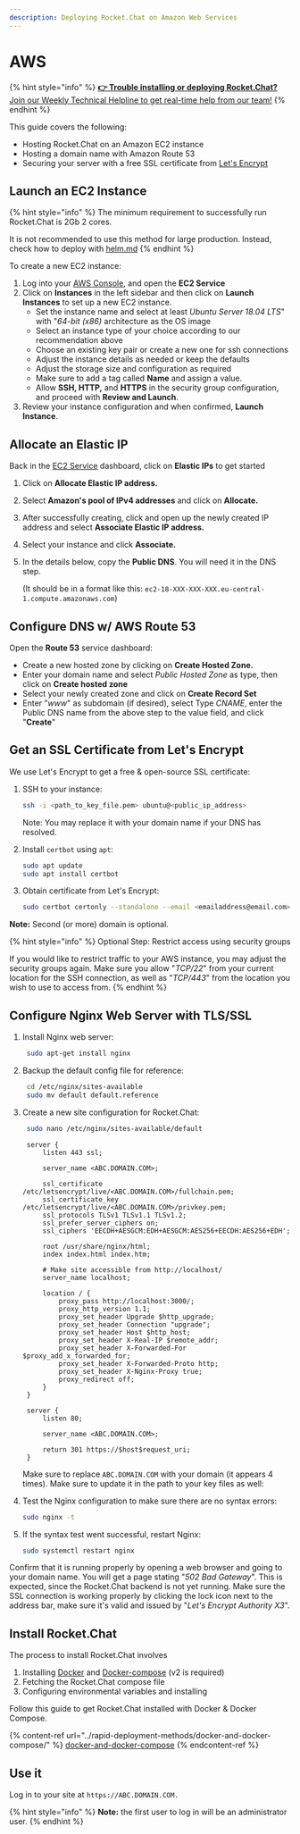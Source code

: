 ```yaml
---
description: Deploying Rocket.Chat on Amazon Web Services
---
```


# AWS

{% hint style="info" %}
[**👉 Trouble installing or deploying Rocket.Chat?** Join our Weekly Technical Helpline to get real-time help from our team!](https://app.livestorm.co/rocket-chat/rocketchats-weekly-technical-helpline?type=detailed)
{% endhint %}

This guide covers the following:

* Hosting Rocket.Chat on an Amazon EC2 instance
* Hosting a domain name with Amazon Route 53
* Securing your server with a free SSL certificate from [Let's Encrypt](https://letsencrypt.org/)

## Launch an EC2 Instance

{% hint style="info" %}
The minimum requirement to successfully run Rocket.Chat is 2Gb 2 cores.

It is not recommended to use this method for large production. Instead, check how to deploy with [helm.md](../rapid-deployment-methods/helm.md "mention")
{% endhint %}

To create a new EC2 instance:

1. Log into your [AWS Console](https://console.aws.amazon.com), and open the **EC2 Service**
2. Click on **Instances** in the left sidebar and then click on **Launch Instances** to set up a new EC2 instance.
   * Set the instance name and select at least _Ubuntu Server 18.04 LTS_" with "_64-bit (x86)_ architecture as the OS image
   * Select an instance type of your choice according to our recommendation above
   * Choose an existing key pair or create a new one for ssh connections
   * Adjust the instance details as needed or keep the defaults
   * Adjust the storage size and configuration as required
   * Make sure to add a tag called **Name** and assign a value.
   * Allow **SSH, HTTP,** and **HTTPS** in the security group configuration, and proceed with **Review and Launch**.
3. Review your instance configuration and when confirmed, **Launch Instance**.

## Allocate an Elastic IP

Back in the [EC2 Service](https://signin.aws.amazon.com/signin?redirect\_uri=https%3A%2F%2Fconsole.aws.amazon.com%2Fec2%2Fv2%2Fhome%3Fstate%3DhashArgs%2523%26isauthcode%3Dtrue\&client\_id=arn%3Aaws%3Aiam%3A%3A015428540659%3Auser%2Fec2\&forceMobileApp=0\&code\_challenge=9eFrxS4u\_-ut1PIoNw1-Cx5EmHMwRGaqLYRat\_RnBGE\&code\_challenge\_method=SHA-256) dashboard, click on **Elastic IPs** to get started

1. Click on **Allocate Elastic IP address.**
2. Select **Amazon's pool of IPv4 addresses** and click on **Allocate.**
3. After successfully creating, click and open up the newly created IP address and select **Associate Elastic IP address.**
4. Select your instance and click **Associate.**
5.  In the details below, copy the **Public DNS**. You will need it in the DNS step.

    (It should be in a format like this: `ec2-18-XXX-XXX-XXX.eu-central-1.compute.amazonaws.com`)

## Configure DNS w/ AWS Route 53

Open the **Route 53** service dashboard:

* Create a new hosted zone by clicking on **Create Hosted Zone.**
* Enter your domain name and select _Public Hosted Zone_ as type, then click on **Create hosted zone**
* Select your newly created zone and click on **Create Record Set**
* Enter "_www_" as subdomain (if desired), select Type _CNAME_, enter the Public DNS name from the above step to the value field, and click "**Create**"

## Get an SSL Certificate from Let's Encrypt

We use Let's Encrypt to get a free & open-source SSL certificate:

1.  SSH to your instance:

    ```bash
    ssh -i <path_to_key_file.pem> ubuntu@<public_ip_address>
    ```

    Note: You may replace it with your domain name if your DNS has resolved.
2.  Install `certbot` using `apt`:

    ```bash
    sudo apt update
    sudo apt install certbot
    ```
3.  Obtain certificate from Let's Encrypt:

    ```bash
    sudo certbot certonly --standalone --email <emailaddress@email.com> -d <domain.com> -d <subdomain.domain.com>
    ```

**Note:** Second (or more) domain is optional.

{% hint style="info" %}
Optional Step: Restrict access using security groups

If you would like to restrict traffic to your AWS instance, you may adjust the security groups again. Make sure you allow "_TCP/22_" from your current location for the SSH connection, as well as "_TCP/443_" from the location you wish to use to access from.
{% endhint %}

## Configure Nginx Web Server with TLS/SSL

1.  Install Nginx web server:

    ```bash
     sudo apt-get install nginx
    ```
2.  Backup the default config file for reference:

    ```bash
     cd /etc/nginx/sites-available
     sudo mv default default.reference
    ```
3.  Create a new site configuration for Rocket.Chat:

    ```bash
     sudo nano /etc/nginx/sites-available/default
    ```

    ```nginx
     server {
         listen 443 ssl;

         server_name <ABC.DOMAIN.COM>;

         ssl_certificate /etc/letsencrypt/live/<ABC.DOMAIN.COM>/fullchain.pem;
         ssl_certificate_key /etc/letsencrypt/live/<ABC.DOMAIN.COM>/privkey.pem;
         ssl_protocols TLSv1 TLSv1.1 TLSv1.2;
         ssl_prefer_server_ciphers on;
         ssl_ciphers 'EECDH+AESGCM:EDH+AESGCM:AES256+EECDH:AES256+EDH';

         root /usr/share/nginx/html;
         index index.html index.htm;

         # Make site accessible from http://localhost/
         server_name localhost;

         location / {
             proxy_pass http://localhost:3000/;
             proxy_http_version 1.1;
             proxy_set_header Upgrade $http_upgrade;
             proxy_set_header Connection "upgrade";
             proxy_set_header Host $http_host;
             proxy_set_header X-Real-IP $remote_addr;
             proxy_set_header X-Forwarded-For $proxy_add_x_forwarded_for;
             proxy_set_header X-Forwarded-Proto http;
             proxy_set_header X-Nginx-Proxy true;
             proxy_redirect off;
         }
     }

     server {
         listen 80;

         server_name <ABC.DOMAIN.COM>;

         return 301 https://$host$request_uri;
     }
    ```

    Make sure to replace `ABC.DOMAIN.COM` with your domain (it appears 4 times). Make sure to update it in the path to your key files as well:
4.  Test the Nginx configuration to make sure there are no syntax errors:

    ```bash
    sudo nginx -t
    ```
5.  If the syntax test went successful, restart Nginx:

    ```bash
    sudo systemctl restart nginx
    ```

Confirm that it is running properly by opening a web browser and going to your domain name. You will get a page stating "_502 Bad Gateway_". This is expected, since the Rocket.Chat backend is not yet running. Make sure the SSL connection is working properly by clicking the lock icon next to the address bar, make sure it's valid and issued by "_Let's Encrypt Authority X3_".

## Install Rocket.Chat

The process to install Rocket.Chat involves

1. Installing [Docker](https://docs.docker.com/install) and [Docker-compose](https://docs.docker.com/compose/install/) (v2 is required)
2. Fetching the Rocket.Chat compose file
3. Configuring environmental variables and installing

Follow this guide to get Rocket.Chat installed with Docker & Docker Compose.

{% content-ref url="../rapid-deployment-methods/docker-and-docker-compose/" %}
[docker-and-docker-compose](../rapid-deployment-methods/docker-and-docker-compose/)
{% endcontent-ref %}

## Use it

Log in to your site at `https://ABC.DOMAIN.COM.`

{% hint style="info" %}
**Note:** the first user to log in will be an administrator user.
{% endhint %}
